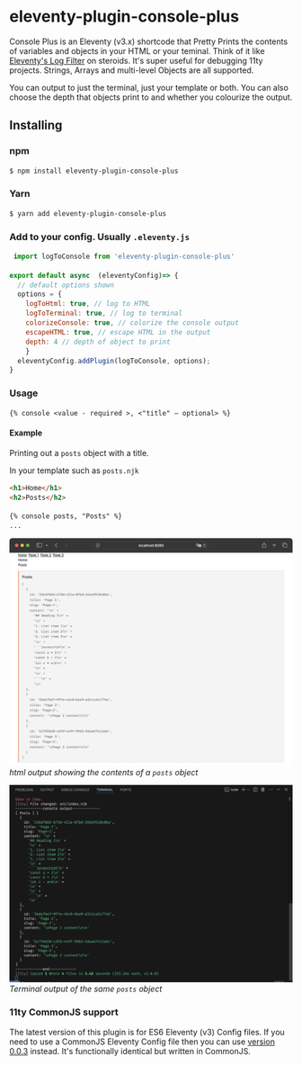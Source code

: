 # eleventy-plugin-console-plus

Console Plus is an Eleventy (v3.x) shortcode that Pretty Prints the contents of variables and objects in your HTML or your teminal. Think of it like [Eleventy's Log Filter](https://www.11ty.dev/docs/filters/log/) on steroids. It's super useful for debugging 11ty projects. Strings, Arrays and multi-level Objects are all supported.

You can output to just the terminal, just your template or both. You can also choose the depth that objects print to and whether you colourize the output. 
 
## Installing

### npm
```bash
$ npm install eleventy-plugin-console-plus
```

### Yarn
```bash
$ yarn add eleventy-plugin-console-plus
```

### Add to your config. Usually `.eleventy.js`
```js
 import logToConsole from 'eleventy-plugin-console-plus'

export default async  (eleventyConfig)=> {
  // default options shown
  options = {
    logToHtml: true, // log to HTML
    logToTerminal: true, // log to terminal
    colorizeConsole: true, // colorize the console output
    escapeHTML: true, // escape HTML in the output
    depth: 4 // depth of object to print
	}
  eleventyConfig.addPlugin(logToConsole, options);
}
```

### Usage
```
{% console <value - required >, <"title" — optional> %}
```
#### Example
Printing out a `posts` object with a title.

 In your template such as `posts.njk` 
```html
<h1>Home</h1>
<h2>Posts</h2>

{% console posts, "Posts" %}
...
```
![alt text](./images/html.png)
*html output showing the contents of a `posts` object*

![alt text](./images/console.png)
*Terminal output of the same `posts` object*



### 11ty CommonJS support
The latest version of this plugin is for ES6 Eleventy (v3) Config files. If you need to use a CommonJS Eleventy Config file then you can use [version 0.0.3](https://www.npmjs.com/package/eleventy-plugin-console-plus/v/0.0.3) instead. It's functionally identical but written in CommonJS. 